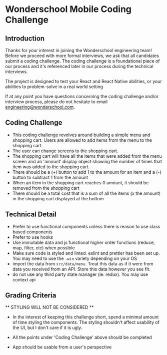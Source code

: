 # Wonderschool Mobile Coding Challenge

## Introduction

Thanks for your interest in joining the Wonderschool engineering team! Before we proceed with more
formal interviews, we ask that all candidates submit a coding challenge. The coding challenge is
a foundational piece of our process and it's referenced later in our process during the technical
interviews.

The project is designed to test your React and React Native abilities, or your abilities to problem-solve
in a real world setting

If at any point you have questions concerning the coding challenge and/or interview process, please
do not hesitate to email engineering@wonderschool.com.

## Coding Challenge
* This coding challenge revolves around building a simple menu and shopping cart. Users are allowed to add
items from the menu to the shopping cart.
* The user can change screens to the shopping cart.
* The shopping cart will have all the items that were added from the menu screen and an 'amount' display object showing
the number of times that item was added to the shopping cart.
* There should be a (+) button to add 1 to the amount for an item and a (-) button to subtract 1 from the amount
* When an item in the shopping cart reaches 0 amount, it should be removed from the shopping cart
* There should be a total cost that is a sum of all the items (x the amount) in the shopping cart
displayed at the bottom

## Technical Detail
* Prefer to use functional components unless there is reason to use class based components
* Prefer to use hooks
* Use immutable data and js functional higher order functions (reduce, map, filter, etc) when possible
* Make sure code is styled and linted. eslint and prettier has been set up. You may need to use the `.win`
  variety depending on your OS
* import the data from `src/data/menu`. Treat this data as if it were from data you received from an API.
  Store this data however you see fit.
* do not use any third party state manager (ie. redux). You may use context api

## Grading Criteria
** STYLING WILL NOT BE CONSIDERED **
* In the interest of keeping this challenge short, spend a minimal amount of time styling the components.
  The styling shouldn't affect usability of the UI, but I don't care if it is ugly.

* All the points under 'Coding Challenge' above should be completed

* App should be usable from a user's perspective
